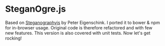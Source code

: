 # SteganOgre.js

Based on [Steganographyjs](http://www.peter-eigenschink.at/projects/steganographyjs/) by Peter Eigenschink.
I ported it to bower & npm for in-browser usage. Original code is therefore refactored and with few new features.
This version is also covered with unit tests. Now let's get rocking!
